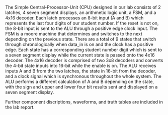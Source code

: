   The Simple Central-Processor-Unit (CPU) designed in our lab consists of 2 latches, 4 seven segment displays, an arithmetic logic unit, a FSM, and a 4x16 decoder. 
Each latch processes an 8-bit input (A and B) which represents the last four digits of our student number. 
If the reset is not on, the 8-bit input is sent to the ALU through a positive edge clock input. The FSM is a moore machine that determines and switches to the next depending on the previous state.
There are a total of 9 states that switch through chronologically when data_in is on and the clock has a positive edge.
Each state has a corresponding student number digit which is sent to a seven segment display while the current state is passed onto the 4x16 decoder.
The 4x16 decoder is comprised of two 3x8 decoders and converts the 4-bit state inputs into 16-bit while the enable is on. 
The ALU receives inputs A and B from the two latches, the state in 16-bit from the decoder, and a clock signal which is synchronous throughout the whole system. 
The ALU performs a different calculation of A and B depending on the state, with the sign and upper and lower four bit results sent and displayed on a seven segment display. 

Further component discriptions, waveforms, and truth tables are included in the lab report.
